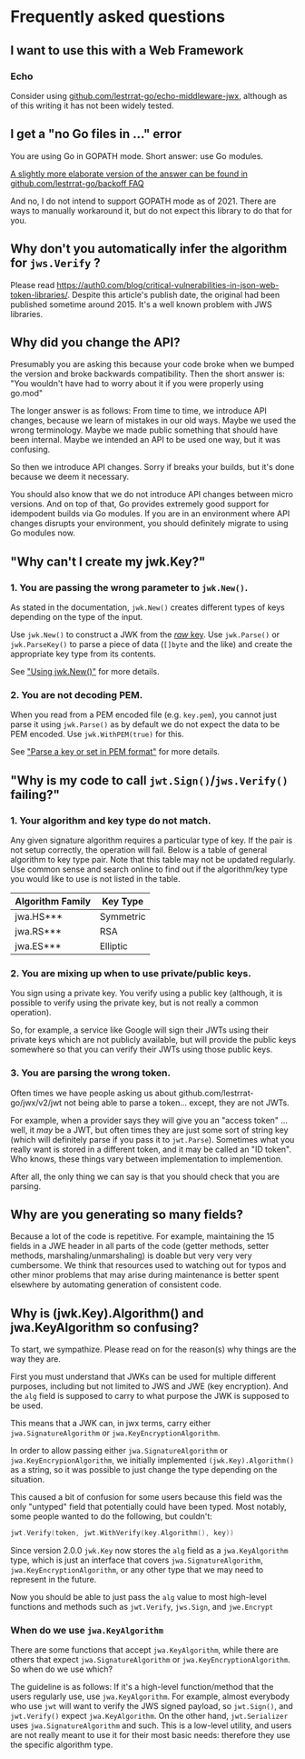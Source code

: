 # Frequently asked questions

## I want to use this with a Web Framework

### Echo

Consider using [github.com/lestrrat-go/echo-middleware-jwx](github.com/lestrrat-go/echo-middleware-jwx), although as of this writing it has not been widely tested.

## I get a "no Go files in ..." error

You are using Go in GOPATH mode. Short answer: use Go modules.

[A slightly more elaborate version of the answer can be found in github.com/lestrrat-go/backoff FAQ](https://github.com/lestrrat-go/backoff#im-getting-package-githubcomlestrrat-gobackoffv2-no-go-files-in-gosrcgithubcomlestrrat-gobackoffv2)

And no, I do not intend to support GOPATH mode as of 2021. There are ways to manually workaround it, but do not expect this library to do that for you.

## Why don't you automatically infer the algorithm for `jws.Verify` ?

Please read https://auth0.com/blog/critical-vulnerabilities-in-json-web-token-libraries/. Despite this article's publish date, the original had been published sometime around 2015. It's a well known problem with JWS libraries.

## Why did you change the API?

Presumably you are asking this because your code broke when we bumped the version and broke backwards compatibility. Then the short answer is: "You wouldn't have had to worry about it if you were properly using go.mod"

The longer answer is as follows: From time to time, we introduce API changes, because we learn of mistakes in our old ways.
Maybe we used the wrong terminology. Maybe we made public something that should have been internal. Maybe we intended an API to be used one way, but it was confusing.

So then we introduce API changes. Sorry if breaks your builds, but it's done because we deem it necessary.

You should also know that we do not introduce API changes between micro versions.
And on top of that, Go provides extremely good support for idempodent builds via Go modules.
If you are in an environment where API changes disrupts your environment, you should definitely migrate to using Go modules now.


## "Why can't I create my jwk.Key?"

### 1. You are passing the wrong parameter to `jwk.New()`.

As stated in the documentation, `jwk.New()` creates different types of keys depending on the type of the input.

Use `jwk.New()` to construct a JWK from the [*raw* key](./04-jwk.md#raw-key). Use `jwk.Parse()` or `jwk.ParseKey()` to parse a piece of data (`[]byte` and the like) and create the appropriate key type from its contents.

See ["Using jwk.New()"](./04-jwk.md#using-jwknew) for more details.

### 2. You are not decoding PEM.

When you read from a PEM encoded file (e.g. `key.pem`), you cannot just parse it using `jwk.Parse()` as by default we do not expect the data to be PEM encoded. Use `jwk.WithPEM(true)` for this.

See ["Parse a key or set in PEM format"](./04-jwk.md#parse-a-key-or-a-set-in-pem-format) for more details.

## "Why is my code to call `jwt.Sign()`/`jws.Verify()` failing?"

### 1. Your algorithm and key type do not match.

Any given signature algorithm requires a particular type of key. If the pair is not setup correctly, the operation will fail. Below is a table of general algorithm to key type pair. Note that this table may not be updated regularly. Use common sense and search online to find out if the algorithm/key type you would like to use is not listed in the table.

| Algorithm Family | Key Type  |
|------------------|-----------|
| jwa.HS\*\*\*     | Symmetric |
| jwa.RS\*\*\*     | RSA       |
| jwa.ES\*\*\*     | Elliptic  |

### 2. You are mixing up when to use private/public keys.

You sign using a private key. You verify using a public key (although, it is possible to verify using the private key, but is not really a common operation).

So, for example, a service like Google will sign their JWTs using their private keys which are not publicly available, but will provide the public keys somewhere so that you can verify their JWTs using those public keys.

### 3. You are parsing the wrong token.

Often times we have people asking us about github.com/lestrrat-go/jwx/v2/jwt not being able to parse a token... except, they are not JWTs.

For example, when a provider says they will give you an "access token" ... well, it *may* be a JWT, but often times they are just some sort of string key (which will definitely parse if you pass it to `jwt.Parse`). Sometimes what you really want is stored in a different token, and it may be called an "ID token". Who knows, these things vary between implementation to implemention.

After all, the only thing we can say is that you should check that you are parsing. 

## Why are you generating so many fields?

Because a lot of the code is repetitive. For example, maintaining the 15 fields in a JWE header in all parts of the code (getter methods, setter methods, marshaling/unmarshaling) is doable but very very very cumbersome. We think that resources used to watching out for typos and other minor problems that may arise during maintenance is better spent elsewhere by automating generation of consistent code.

## Why is (jwk.Key).Algorithm() and jwa.KeyAlgorithm so confusing?

To start, we sympathize. Please read on for the reason(s) why things are the way they are.

First you must understand that JWKs can be used for multiple different purposes, including but not limited to JWS and JWE (key encryption). And the `alg` field is supposed to carry to what purpose the JWK is supposed to be used.

This means that a JWK can, in jwx terms, carry either `jwa.SignatureAlgorithm` or `jwa.KeyEncryptionAlgorithm`.

In order to allow passing either `jwa.SignatureAlgorithm` or `jwa.KeyEncrypionAlgorithm`, we initially implemented
`(jwk.Key).Algorithm()` as a string, so it was possible to just change the type depending on the situation.

This caused a bit of confusion for some users because this field was the only "untyped" field that potentially could have been typed. Most notably, some people wanted to do the following, but couldn't:

```go
jwt.Verify(token, jwt.WithVerify(key.Algorithm(), key))
```

Since version 2.0.0 `jwk.Key` now stores the `alg` field as a `jwa.KeyAlgorithm` type, which is just an interface that covers `jwa.SignatureAlgorithm`, `jwa.KeyEncryptionAlgorithm`, or any other type that we may need to represent in the future.

Now you should be able to just pass the `alg` value to most high-level functions and methods such as `jwt.Verify`, `jws.Sign`, and `jwe.Encrypt`

### When do we use `jwa.KeyAlgorithm`

There are some functions that accept `jwa.KeyAlgorithm`, while there are others that expect `jwa.SignatureAlgorithm` or `jwa.KeyEncryptionAlgorithm`. So when do we use which?

The guideline is as follows: If it's a high-level function/method that the users regularly use, use `jwa.KeyAlgorithm`. For example, almost everybody who use `jwt` will want to verify the JWS signed payload, so `jwt.Sign()`, and `jwt.Verify()` expect `jwa.KeyAlgorithm`. On the other hand, `jwt.Serializer` uses `jwa.SignatureAlgorithm` and such. This is a low-level utility, and users are not really meant to use it for their most basic needs: therefore they use the specific algorithm type.

